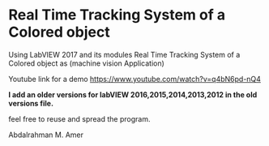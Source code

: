 # Real Time Tracking System of a Colored object

Using LabVIEW 2017 and its modules 
Real Time Tracking System of a Colored object as (machine vision Application)

Youtube link for a demo https://www.youtube.com/watch?v=q4bN6pd-nQ4

**I add an older versions for labVIEW 2016,2015,2014,2013,2012 in the old versions file.**

feel free to reuse and spread the program.

Abdalrahman M. Amer
